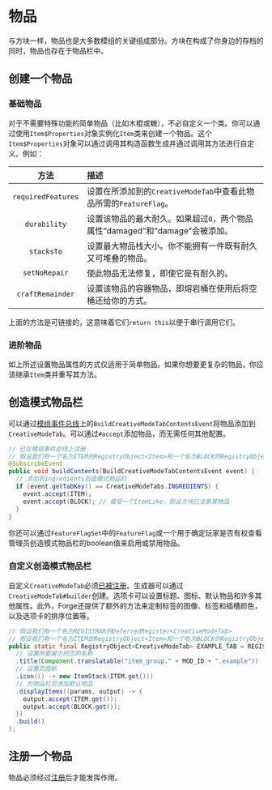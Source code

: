 物品
====

与方块一样，物品也是大多数模组的关键组成部分。方块在构成了你身边的存档的同时，物品也存在于物品栏中。

创建一个物品
-----------

### 基础物品

对于不需要特殊功能的简单物品（比如木棍或糖），不必自定义一个类。你可以通过使用`Item$Properties`对象实例化`Item`类来创建一个物品。这个`Item$Properties`对象可以通过调用其构造函数生成并通过调用其方法进行自定义。例如：

|      方法          |                  描述                         |
|:------------------:|:----------------------------------------------|
| `requiredFeatures` | 设置在所添加到的`CreativeModeTab`中查看此物品所需的`FeatureFlag`。 |
| `durability`       | 设置该物品的最大耐久。如果超过`0`，两个物品属性“damaged”和“damage”会被添加。 |
| `stacksTo`         | 设置最大物品栈大小。你不能拥有一件既有耐久又可堆叠的物品。 |
| `setNoRepair`      | 使此物品无法修复，即使它是有耐久的。 |
| `craftRemainder`   | 设置该物品的容器物品，即熔岩桶在使用后将空桶还给你的方式。 |

上面的方法是可链接的，这意味着它们`return this`以便于串行调用它们。

### 进阶物品

如上所述设置物品属性的方式仅适用于简单物品。如果你想要更复杂的物品，你应该继承`Item`类并重写其方法。

## 创造模式物品栏

可以通过[模组事件总线][modbus]上的`BuildCreativeModeTabContentsEvent`将物品添加到`CreativeModeTab`。可以通过`#accept`添加物品，而无需任何其他配置。

```java
// 已在模组事件总线上注册
// 假设我们有一个名为ITEM的RegistryObject<Item>和一个名为BLOCK的RegistryObject<Block>
@SubscribeEvent
public void buildContents(BuildCreativeModeTabContentsEvent event) {
  // 添加到ingredients创造模式物品栏
  if (event.getTabKey() == CreativeModeTabs.INGREDIENTS) {
    event.accept(ITEM);
    event.accept(BLOCK); // 接受一个ItemLike，假设方块已注册其物品
  }
}
```

你还可以通过`FeatureFlagSet`中的`FeatureFlag`或一个用于确定玩家是否有权查看管理员创造模式物品栏的boolean值来启用或禁用物品。

### 自定义创造模式物品栏

自定义`CreativeModeTab`必须[已被注册][registering]。生成器可以通过`CreativeModeTab#builder`创建。选项卡可以设置标题、图标、默认物品和许多其他属性。此外，Forge还提供了额外的方法来定制标签的图像、标签和插槽颜色，以及选项卡的排序位置等。

```java
// 假设我们有一个名为REGISTRAR的DeferredRegister<CreativeModeTab>
// 假设我们有一个名为ITEM的RegistryObject<Item>和一个名为BLOCK的RegistryObject<Block>
public static final RegistryObject<CreativeModeTab> EXAMPLE_TAB = REGISTRAR.register("example", () -> CreativeModeTab.builder()
  // 设置所要展示的页的名称
  .title(Component.translatable("item_group." + MOD_ID + ".example"))
  // 设置页图标
  .icon(() -> new ItemStack(ITEM.get()))
  // 为物品栏页添加默认物品
  .displayItems((params, output) -> {
    output.accept(ITEM.get());
    output.accept(BLOCK.get());
  })
  .build()
);
```

注册一个物品
-----------

物品必须经过[注册][registering]后才能发挥作用。

[modbus]: ../concepts/events.md#mod-event-bus
[registering]: ../concepts/registries.md#methods-for-registering
